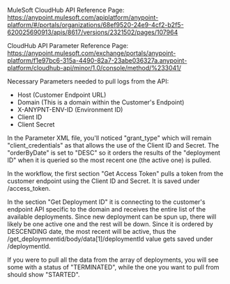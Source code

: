 MuleSoft CloudHub API Reference Page:
https://anypoint.mulesoft.com/apiplatform/anypoint-platform/#/portals/organizations/68ef9520-24e9-4cf2-b2f5-620025690913/apis/8617/versions/2321502/pages/107964

CloudHub API Parameter Reference Page:
https://anypoint.mulesoft.com/exchange/portals/anypoint-platform/f1e97bc6-315a-4490-82a7-23abe036327a.anypoint-platform/cloudhub-api/minor/1.0/console/method/%233041/

Necessary Parameters needed to pull logs from the API:
- Host (Customer Endpoint URL)
- Domain (This is a domain within the Customer's Endpoint)
- X-ANYPNT-ENV-ID (Environment ID)
- Client ID
- Client Secret

In the Parameter XML file, you'll noticed "grant_type" which will remain "client_credentials" as that allows the use of the Client ID and Secret.  The "orderByDate" is set to "DESC" so it orders the results of the "deployment ID" when it is queried so the most recent one (the active one) is pulled.

In the workflow, the first section "Get Access Token" pulls a token from the customer endpoint using the Client ID and Secret.  It is saved under /access_token.  

In the section "Get Deployment ID" it is connecting to the customer's endpoint API specific to the domain and receives the entire list of the available deployments.  Since new deployment can be spun up, there will likely be one active one and the rest will be down.  Since it is ordered by DESCENDING date, the most recent will be active, thus the /get_deploymnentid/body/data[1]/deploymentId value gets saved under /deploymentId.

If you were to pull all the data from the array of deployments, you will see some with a status of "TERMINATED", while the one you want to pull from should show "STARTED".

